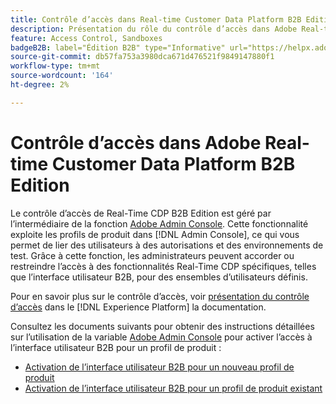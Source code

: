 ```yaml
---
title: Contrôle d’accès dans Real-time Customer Data Platform B2B Edition
description: Présentation du rôle du contrôle d’accès dans Adobe Real-time Customer Data Platform Édition B2B.
feature: Access Control, Sandboxes
badgeB2B: label="Édition B2B" type="Informative" url="https://helpx.adobe.com/legal/product-descriptions/real-time-customer-data-platform-b2b-edition-prime-and-ultimate-packages.html newtab=true"
source-git-commit: db57fa753a3980dca671d476521f9849147880f1
workflow-type: tm+mt
source-wordcount: '164'
ht-degree: 2%

---
```


# Contrôle d’accès dans Adobe Real-time Customer Data Platform B2B Edition

Le contrôle d’accès de Real-Time CDP B2B Edition est géré par l’intermédiaire de la fonction [Adobe Admin Console](https://adminconsole.adobe.com). Cette fonctionnalité exploite les profils de produit dans [!DNL Admin Console], ce qui vous permet de lier des utilisateurs à des autorisations et des environnements de test. Grâce à cette fonction, les administrateurs peuvent accorder ou restreindre l’accès à des fonctionnalités Real-Time CDP spécifiques, telles que l’interface utilisateur B2B, pour des ensembles d’utilisateurs définis.

Pour en savoir plus sur le contrôle d’accès, voir [présentation du contrôle d’accès](../../access-control/home.md) dans le [!DNL Experience Platform] la documentation.

Consultez les documents suivants pour obtenir des instructions détaillées sur l’utilisation de la variable [Adobe Admin Console](https://adminconsole.adobe.com) pour activer l’accès à l’interface utilisateur B2B pour un profil de produit :

* [Activation de l’interface utilisateur B2B pour un nouveau profil de produit](../../access-control/ui/create-profile.md)
* [Activation de l’interface utilisateur B2B pour un profil de produit existant](../../access-control/ui/details-and-services.md)